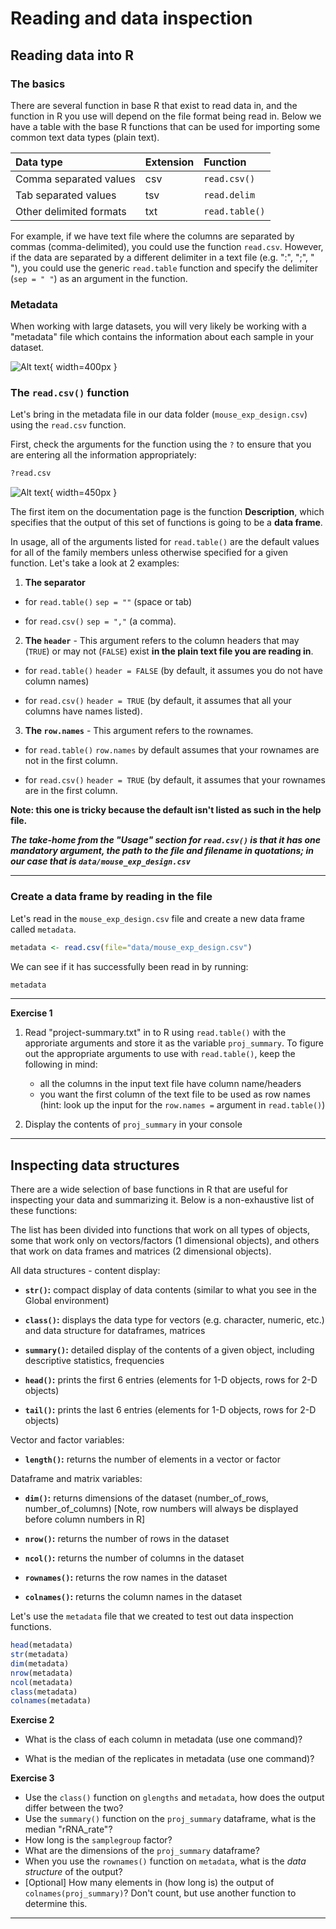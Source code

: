 # Reading and data inspection

## Reading data into R

### The basics

There are several function in base R that exist to read data in, and the function in R you use will depend on the file format being read in. Below we have a table with the base R functions that can be used for importing some common text data types (plain text).

| Data type               | Extension | Function          |
|:------------------------|:----------|:------------------|
| Comma separated values  | csv       | `read.csv()`      |
| Tab separated values    | tsv       | `read.delim`      |
| Other delimited formats | txt       | `read.table()`    |


For example, if we have text file where the columns are separated by commas (comma-delimited), you could use the function `read.csv`. However, if the data are separated by a different delimiter in a text file (e.g. ":", ";", " "), you could use the generic `read.table` function and specify the delimiter (`sep = " "`) as an argument in the function. 

### Metadata

When working with large datasets, you will very likely be working with a "metadata" file which contains the information about each sample in your dataset.

![Alt text](img/metadata_view.png){ width=400px } 

### The `read.csv()` function

Let's bring in the metadata file in our data folder (`mouse_exp_design.csv`) using the `read.csv` function. 

First, check the arguments for the function using the `?` to ensure that you are entering all the information appropriately:

```r
?read.csv
```

![Alt text](img/read.table-help.png){ width=450px } 

The first item on the documentation page is the function **Description**, which specifies that the output of this set of functions is going to be a **data frame**.

In usage, all of the arguments listed for `read.table()` are the default values for all of the family members unless otherwise specified for a given function. Let's take a look at 2 examples:

1. **The separator**  

* for `read.table()` `sep = ""` (space or tab)

* for `read.csv()` `sep = ","` (a comma).

2. **The `header`** - This argument refers to the column headers that may (`TRUE`) or may not (`FALSE`) exist **in the plain text file you are reading in**. 

* for `read.table()` `header = FALSE` (by default, it assumes you do not have column names)

* for `read.csv()` `header = TRUE` (by default, it assumes that all your columns have names listed). 

3. **The `row.names`** - This argument refers to the rownames.

* for `read.table()` `row.names` by default assumes that your rownames are not in the first column.

* for `read.csv()` `header = TRUE` (by default, it assumes that your rownames are in the first column.

**Note: this one is tricky because the default isn't listed as such in the help file.**

***The take-home from the "Usage" section for `read.csv()` is that it has one mandatory argument, the path to the file and filename in quotations; in our case that is `data/mouse_exp_design.csv`***
 

***

### Create a data frame by reading in the file

Let's read in the `mouse_exp_design.csv` file and create a new data frame called `metadata`.

```r
metadata <- read.csv(file="data/mouse_exp_design.csv")

```
We can see if it has successfully been read in by running:

```r
metadata
```

***
**Exercise 1**

1. Read "project-summary.txt" in to R using `read.table()` with the approriate arguments and store it as the variable `proj_summary`. To figure out the appropriate arguments to use with `read.table()`, keep the following in mind:
	* all the columns in the input text file have column name/headers
	* you want the first column of the text file to be used as row names (hint: look up the input for the `row.names =` argument in `read.table()`)

2. Display the contents of `proj_summary` in your console

***

## Inspecting data structures

There are a wide selection of base functions in R that are useful for inspecting your data and summarizing it. Below is a non-exhaustive list of these functions:

The list has been divided into functions that work on all types of objects, some that work only on vectors/factors (1 dimensional objects), and others that work on data frames and matrices (2 dimensional objects).

All data structures - content display: 


* **`str()`:** compact display of data contents (similar to what you see in the Global environment)

* **`class()`:** displays the data type for vectors (e.g. character, numeric, etc.) and data structure for dataframes, matrices

* **`summary()`:** detailed display of the contents of a given object, including descriptive statistics, frequencies

* **`head()`:**  prints the first 6 entries (elements for 1-D objects, rows for 2-D objects)

* **`tail()`:** prints the last 6 entries (elements for 1-D objects, rows for 2-D objects)

Vector and factor variables:

* **`length()`:** returns the number of elements in a vector or factor

Dataframe and matrix variables:

* **`dim()`:** returns dimensions of the dataset (number_of_rows, number_of_columns) [Note, row numbers will always be displayed before column numbers in R]

* **`nrow()`:** returns the number of rows in the dataset

* **`ncol()`:** returns the number of columns in the dataset

* **`rownames()`:** returns the row names in the dataset  

* **`colnames()`:** returns the column names in the dataset

Let's use the `metadata` file that we created to test out data inspection functions.

```r
head(metadata)
str(metadata)
dim(metadata)
nrow(metadata)
ncol(metadata)
class(metadata)
colnames(metadata)
```

**Exercise 2**

* What is the class of each column in metadata (use one command)?

* What is the median of the replicates in metadata (use one command)?

**Exercise 3**

* Use the `class()` function on `glengths` and `metadata`, how does the output differ between the two?
* Use the `summary()` function on the `proj_summary` dataframe, what is the median "rRNA_rate"?
* How long is the `samplegroup` factor?
* What are the dimensions of the `proj_summary` dataframe?
* When you use the `rownames()` function on `metadata`, what is the *data structure* of the output?
* [Optional] How many elements in (how long is) the output of `colnames(proj_summary)`? Don't count, but use another function to determine this.

***
